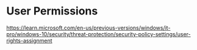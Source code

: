# User Permissions

https://learn.microsoft.com/en-us/previous-versions/windows/it-pro/windows-10/security/threat-protection/security-policy-settings/user-rights-assignment

